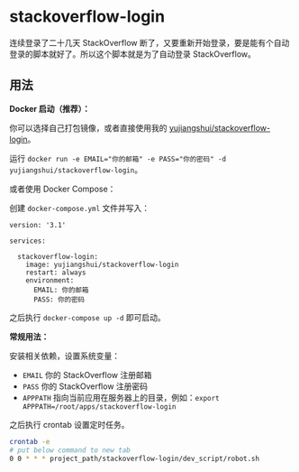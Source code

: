 # stackoverflow-login

连续登录了二十几天 StackOverflow 断了，又要重新开始登录，要是能有个自动登录的脚本就好了。所以这个脚本就是为了自动登录 StackOverflow。

## 用法

**Docker 启动（推荐）：**

你可以选择自己打包镜像，或者直接使用我的 [yujiangshui/stackoverflow-login](https://cloud.docker.com/u/yujiangshui/repository/docker/yujiangshui/stackoverflow-login)。

运行 `docker run -e EMAIL="你的邮箱" -e PASS="你的密码" -d yujiangshui/stackoverflow-login`。 

或者使用 Docker Compose：

创建 `docker-compose.yml` 文件并写入：

```
version: '3.1'

services:

  stackoverflow-login:
    image: yujiangshui/stackoverflow-login
    restart: always
    environment:
      EMAIL: 你的邮箱
      PASS: 你的密码
```

之后执行 `docker-compose up -d` 即可启动。

**常规用法：**

安装相关依赖，设置系统变量：

* `EMAIL` 你的 StackOverflow 注册邮箱
* `PASS` 你的 StackOverflow 注册密码
* `APPPATH` 指向当前应用在服务器上的目录，例如：`export APPPATH=/root/apps/stackoverflow-login`

之后执行 crontab 设置定时任务。

```bash
crontab -e
# put below command to new tab
0 0 * * * project_path/stackoverflow-login/dev_script/robot.sh
```
